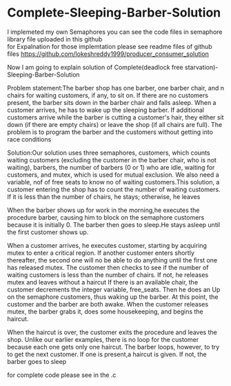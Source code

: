 # Complete-Sleeping-Barber-Solution

I implemeted my own Semaphores you can see the code files in semaphore library file uploaded in this github  
for Expalnation for those implemtation please see readme files of github files 
https://github.com/lokeshreddy1999/producer_consumer_solution

Now I am  going to explain solution of  Complete(deadlock free starvation)-Sleeping-Barber-Solution  

Problem statement:The barber shop has one barber, one barber chair, and n chairs for waiting customers, if any, to sit on. If there are
no customers present, the barber sits down in the barber chair and falls asleep.
When a customer arrives, he has to wake up the sleeping barber. If additional customers arrive while the barber is cutting a customer's hair, they
either sit down (if there are empty chairs) or leave the shop (if all chairs are full). The problem is to program the barber and the customers without getting into race conditions

Solution:Our solution uses three semaphores, customers, which counts waiting customers (excluding the customer in the barber chair, who is not waiting), barbers, the number of
barbers (0 or 1) who are idle, waiting for customers, and mutex, which is used for mutual exclusion. We also need a variable, nof of free seats
to know no of waiting customers.This solution, a customer entering the shop has to count the number of waiting customers. If it is less than the number of chairs, he stays; otherwise, he leaves


When the barber shows up for work in the morning,he executes the procedure barber, causing him to block on the semaphore customers
because it is initially 0. The barber then goes to sleep.He stays asleep until the first customer shows up. 

When a customer arrives, he executes customer, starting by acquiring mutex to enter a critical region. If another customer enters shortly thereafter, the second one will no be able to do anything until the first one has released mutex. The customer then checks to
see if the number of waiting customers is less than the number of chairs. If not, he releases mutex and leaves without a haircut
If there is an available chair, the customer decrements the integer variable, free_seats. Then he does an Up on the semaphore customers, thus waking up the barber. At this
point, the customer and the barber are both awake. When the customer releases mutex, the barber grabs it, does some housekeeping, and begins the haircut.

When the haircut is over, the customer exits the procedure and leaves the shop. Unlike our earlier examples, there is no loop for the customer because each one gets only
one haircut. The barber loops, however, to try to get the next customer. If one is present,a haircut is given. If not, the barber goes to sleep



for complete code please see in the .c 
